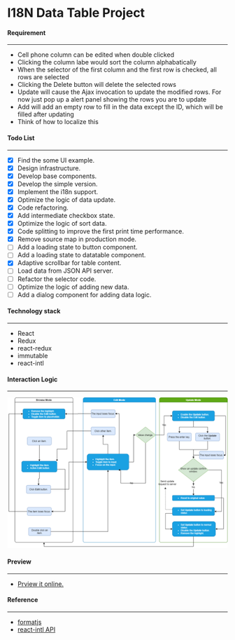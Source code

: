 # I18N Data Table Project

#### Requirement

---

-   Cell phone column can be edited when double clicked
-   Clicking the column labe would sort the column alphabatically
-   When the selector of the first column and the first row is checked, all rows are selected
-   Clicking the Delete button will delete the selected rows
-   Update will cause the Ajax invocation to update the modified rows. For now just pop up a alert panel showing the rows you are to update
-   Add will add an empty row to fill in the data except the ID, which will be filled after updating
-   Think of how to localize this

#### Todo List

---

-   [x] Find the some UI example.
-   [x] Design infrastructure.
-   [x] Develop base components.
-   [x] Develop the simple version.
-   [x] Implement the i18n support.
-   [x] Optimize the logic of data update.
-   [x] Code refactoring.
-   [x] Add intermediate checkbox state.
-   [x] Optimize the logic of sort data.
-   [x] Code splitting to improve the first print time performance.
-   [x] Remove source map in production mode.
-   [ ] Add a loading state to button component.
-   [ ] Add a loading state to datatable component.
-   [x] Adaptive scrollbar for table content.
-   [ ] Load data from JSON API server.
-   [ ] Refactor the selector code.
-   [ ] Optimize the logic of adding new data.
-   [ ] Add a dialog component for adding data logic.

#### Technology stack

---

-   React
-   Redux
-   react-redux
-   immutable
-   react-intl

#### Interaction Logic

---

![AddressBookUpdateInteraction](https://raw.githubusercontent.com/jzfed/datatable-i18n/master/docs/AddressBookUpdateInteraction.png)

#### Preview

---

-   [Prview it online.](https://datatable-i18n-2.now.sh/)

#### Reference

---

-   [formatjs](https://github.com/formatjs/formatjs)
-   [react-intl API](https://formatjs.io/docs/react-intl/components)
